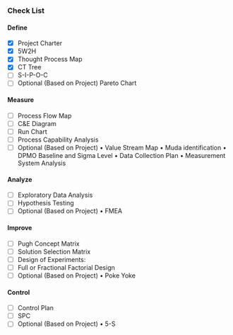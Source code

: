 ### Check List

#### Define

- [x] Project Charter
- [x] 5W2H
- [x] Thought Process Map
- [x] CT Tree
- [ ] S-I-P-O-C
- [ ] Optional (Based on Project) Pareto Chart

#### Measure

- [ ] Process Flow Map
- [ ] C&E Diagram
- [ ] Run Chart
- [ ] Process Capability Analysis
- [ ] Optional (Based on Project)
• Value Stream Map
• Muda identification
• DPMO Baseline and Sigma Level
• Data Collection Plan
• Measurement System Analysis

#### Analyze

- [ ] Exploratory Data Analysis
- [ ] Hypothesis Testing
- [ ] Optional (Based on Project)
• FMEA

#### Improve

- [ ] Pugh Concept Matrix
- [ ] Solution Selection Matrix
- [ ] Design of Experiments:
- [ ] Full or Fractional Factorial Design
- [ ] Optional (Based on Project)
• Poke Yoke

#### Control

- [ ] Control Plan
- [ ] SPC
- [ ] Optional (Based on Project)
• 5-S
